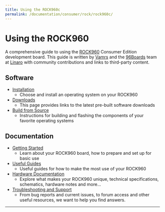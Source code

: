 ```yaml
---
title: Using the ROCK960c
permalink: /documentation/consumer/rock/rock960c/
---
```


# Using the ROCK960

A comprehensive guide to using the [ROCK960](https://www.96boards.org/product/rock960/) Consumer Edition development board. This guide is written by [Vamrs](https://vamrs.com) and the [96Boards](https://www.96boards.org) team at [Linaro](http://www.linaro.org) with community contributions and links to third-party content.

## Software

- [Installation](../installation/)
   - Choose and install an operating system on your ROCK960
- [Downloads](../downloads/)
   - This page provides links to the latest pre-built software downloads
- [Build from Source](../build/)
   - Instructions for building and flashing the components of your favorite operating systems

## Documentation

- [Getting Started](getting-started/)
   - Learn about your ROCK960 board, how to prepare and set up for basic use
- [Useful Guides](guides/)
   - Useful guides for how to make the most use of your ROCK960
- [Hardware Documentation](hardware-docs/)
   - Explore what makes your ROCK960 unique, technical specifications, schematics, hardware notes and more...
- [Troubleshooting and Support](../support/)
   - From bug reports and current issues, to forum access and other useful resources, we want to help you find answers.

***
